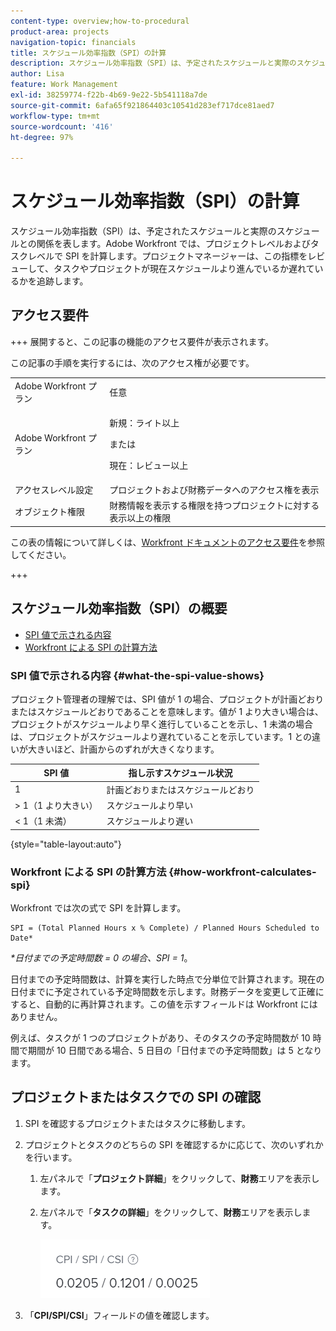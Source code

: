 ```yaml
---
content-type: overview;how-to-procedural
product-area: projects
navigation-topic: financials
title: スケジュール効率指数（SPI）の計算
description: スケジュール効率指数（SPI）は、予定されたスケジュールと実際のスケジュールとの関係を表します。
author: Lisa
feature: Work Management
exl-id: 38259774-f22b-4b69-9e22-5b541118a7de
source-git-commit: 6afa65f921864403c10541d283ef717dce81aed7
workflow-type: tm+mt
source-wordcount: '416'
ht-degree: 97%

---
```


# スケジュール効率指数（SPI）の計算

<!--
<p data-mc-conditions="QuicksilverOrClassic.Draft mode">(NOTE: Linked to the product. Do not change link.)</p>
-->

スケジュール効率指数（SPI）は、予定されたスケジュールと実際のスケジュールとの関係を表します。Adobe Workfront では、プロジェクトレベルおよびタスクレベルで SPI を計算します。プロジェクトマネージャーは、この指標をレビューして、タスクやプロジェクトが現在スケジュールより進んでいるか遅れているかを追跡します。

## アクセス要件

+++ 展開すると、この記事の機能のアクセス要件が表示されます。

この記事の手順を実行するには、次のアクセス権が必要です。

<table style="table-layout:auto"> 
 <col> 
 <col> 
 <tbody> 
  <tr> 
   <td role="rowheader">Adobe Workfront プラン</td> 
   <td>任意</td> 
  </tr> 
  <tr> 
   <td role="rowheader">Adobe Workfront プラン</td> 
   <td>
   <p>新規：ライト以上</p>
   <p>または</p>
   <p>現在：レビュー以上</p></td>  
  </tr> 
  <tr> 
   <td role="rowheader">アクセスレベル設定</td> 
   <td>プロジェクトおよび財務データへのアクセス権を表示</td> 
  </tr> 
  <tr> 
   <td role="rowheader">オブジェクト権限</td> 
   <td>財務情報を表示する権限を持つプロジェクトに対する表示以上の権限</td> 
  </tr> 
 </tbody> 
</table>

この表の情報について詳しくは、[Workfront ドキュメントのアクセス要件](/help/quicksilver/administration-and-setup/add-users/access-levels-and-object-permissions/access-level-requirements-in-documentation.md)を参照してください。

+++

## スケジュール効率指数（SPI）の概要

* [SPI 値で示される内容](#what-the-spi-value-shows)
* [Workfront による SPI の計算方法](#how-workfront-calculates-spi)

### SPI 値で示される内容 {#what-the-spi-value-shows}

プロジェクト管理者の理解では、SPI 値が 1 の場合、プロジェクトが計画どおりまたはスケジュールどおりであることを意味します。値が 1 より大きい場合は、プロジェクトがスケジュールより早く進行していることを示し、1 未満の場合は、プロジェクトがスケジュールより遅れていることを示しています。1 との違いが大きいほど、計画からのずれが大きくなります。

| **SPI 値** | **指し示すスケジュール状況** |
|---|---|
| 1 | 計画どおりまたはスケジュールどおり |
| > 1（1 より大きい） | スケジュールより早い |
| &lt; 1（1 未満） | スケジュールより遅い |

{style="table-layout:auto"}

### Workfront による SPI の計算方法  {#how-workfront-calculates-spi}

Workfront では次の式で SPI を計算します。

```
SPI = (Total Planned Hours x % Complete) / Planned Hours Scheduled to Date*
```

*&#42;日付までの予定時間数 = 0 の場合、SPI = 1*。

日付までの予定時間数は、計算を実行した時点で分単位で計算されます。現在の日付までに予定されている予定時間数を示します。財務データを変更して正確にすると、自動的に再計算されます。この値を示すフィールドは Workfront にはありません。

例えば、タスクが 1 つのプロジェクトがあり、そのタスクの予定時間数が 10 時間で期間が 10 日間である場合、5 日目の「日付までの予定時間数」は 5 となります。 

## プロジェクトまたはタスクでの SPI の確認

1. SPI を確認するプロジェクトまたはタスクに移動します。
1. プロジェクトとタスクのどちらの SPI を確認するかに応じて、次のいずれかを行います。

   1. 左パネルで「**プロジェクト詳細**」をクリックして、**財務**&#x200B;エリアを表示します。

   1. 左パネルで「**タスクの詳細**」をクリックして、**財務**&#x200B;エリアを表示します。

      ![](assets/spi-on-project-nwe.png)

1. 「**CPI/SPI/CSI**」フィールドの値を確認します。
